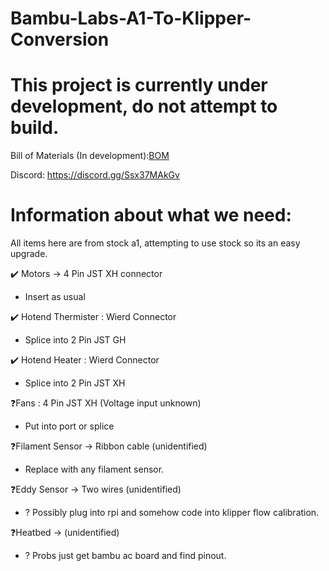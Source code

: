 # Bambu-Labs-A1-To-Klipper-Conversion

# This project is currently under development, do not attempt to build.

Bill of Materials (In development):[BOM](https://docs.google.com/spreadsheets/d/1AV4G6ZVxCB9UINE7sgqaOE8Zk1H3DC7Mk_idkd3VZ8s/edit?usp=sharing)

Discord:
https://discord.gg/Ssx37MAkGv



# Information about what we need:
All items here are from stock a1, attempting to use stock so its an easy upgrade.

✔️ Motors -> 4 Pin JST XH connector
- Insert as usual

✔️ Hotend Thermister : Wierd Connector
- Splice into 2 Pin JST GH

✔️ Hotend Heater : Wierd Connector
- Splice into 2 Pin JST XH

❓Fans : 4 Pin JST XH (Voltage input unknown)
- Put into port or splice

❓Filament Sensor -> Ribbon cable (unidentified)
- Replace with any filament sensor.

❓Eddy Sensor -> Two wires (unidentified)
- ? Possibly plug into rpi and somehow code into klipper flow calibration.

❓Heatbed -> (unidentified)
- ? Probs just get bambu ac board and find pinout.

